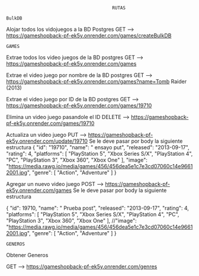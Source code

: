                                             RUTAS

	BulkDB

Alojar todos los vidojuegos a la BD Postgres
GET --> https://gameshopback-pf-ek5y.onrender.com/games/createBulkDB


	GAMES
Extrae todos los video juegos de la BD postgres
GET -->  https://gameshopback-pf-ek5y.onrender.com/games	


Extrae el video juego por nombre de la BD postgres
GET --> https://gameshopback-pf-ek5y.onrender.com/games?name=Tomb Raider (2013)


Extrae el video juego por ID de la BD postgres
GET --> https://gameshopback-pf-ek5y.onrender.com/games/19710

Elimina un video juego pasandole el ID
DELETE --> https://gameshopback-pf-ek5y.onrender.com/games/19710


Actualiza un video juego
PUT --> https://gameshopback-pf-ek5y.onrender.com/update/19710
Se le deve pasar por body la siguiente estructura
{
        "id": "19710",
        "name": " ensayo put",
        "released": "2013-09-17",
        "rating": 4,
        "platforms": [
            "PlayStation 5",
            "Xbox Series S/X",
            "PlayStation 4",
            "PC",
            "PlayStation 3",
            "Xbox 360",
            "Xbox One"
        ],
        "image": "https://media.rawg.io/media/games/456/456dea5e1c7e3cd07060c14e96612001.jpg",
        "genre": [
            "Action",
            "Adventure"
        ]
    }


Agregar un nuevo video juego
POST --> https://gameshopback-pf-ek5y.onrender.com/games
Se le deve pasar por body la siguiente estructura

{
	"id": 19710,
        "name": " Prueba post",
        "released": "2013-09-17",
        "rating": 4,
        "platforms": [
            "PlayStation 5",
            "Xbox Series S/X",
            "PlayStation 4",
            "PC",
            "PlayStation 3",
            "Xbox 360",
            "Xbox One"
        ],
        //"image": "https://media.rawg.io/media/games/456/456dea5e1c7e3cd07060c14e96612001.jpg",
        "genre": [
            "Action",
            "Adventure"
        ]
    }




	GENEROS


Obtener Generos

GET --> https://gameshopback-pf-ek5y.onrender.com/genres




